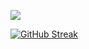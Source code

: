 ![](https://github-readme-stats.vercel.app/api?username=Hexadecagons&count_private=true&show_icons=true&include_all_commits=true&cache_seconds=1800&theme=tokyonight&custom_title=Hey!&hide=stars)

[![GitHub Streak](https://github-readme-streak-stats.herokuapp.com/?user=Hexadecagons&theme=tokyonight)](https://git.io/streak-stats)
